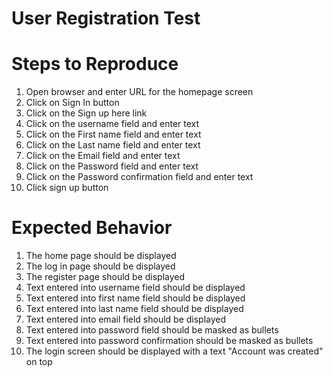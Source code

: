 
# User Registration Test
# Steps to Reproduce                                                      
1. Open browser and enter URL for the homepage screen
2. Click on Sign In button
3. Click on the Sign up here link
4. Click on the username field and enter text
5. Click on the First name field and enter text
6. Click on the Last name field and enter text
7. Click on the Email field and enter text
8. Click on the Password field and enter text
9. Click on the Password confirmation field and enter text
10. Click sign up button

# Expected Behavior
1. The home page should be displayed
2. The log in page should be displayed
3. The register page should be displayed
4. Text entered into username field should be displayed
5. Text entered into first name field should be displayed
6. Text entered into last name field should be displayed
7. Text entered into email field should be displayed
8. Text entered into password field should be masked as bullets
9. Text entered into password confirmation should be masked as bullets
10. The login screen should be displayed with a text "Account was created" on top

